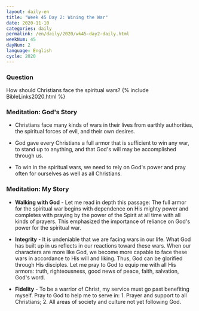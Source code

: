 ```yaml
---
layout: daily-en
title: "Week 45 Day 2: Wining the War"
date: 2020-11-10 
categories: daily
permalink: /en/daily/2020/wk45-day2-daily.html
weekNum: 45
dayNum: 2
language: English
cycle: 2020
---
```

### Question     
How should Christians face the spiritual wars?
{% include BibleLinks2020.html %} 

### Meditation: God's Story   
+ Christians face many kinds of wars in their lives from earthly authorities, the spiritual forces of evil, and their own desires. 

+ God gave every Christians a full armor that is sufficient to win any war, to stand up to anything, and that God's will may be accomplished through us. 

+ To win in the spiritual wars, we need to rely on God's power and pray often for ourselves as well as all Christians. 

### Meditation: My Story   
+ **Walking with God** - Let me read in depth this passage: The full armor for the spiritual war begins with dependence on His mighty power and completes with praying by the power of the Spirit at all time with all kinds of prayers. This emphasized the importance of reliance on God's power for the spiritual war. 

+ **Integrity** - It is undeniable that we are facing wars in our life. What God has built up in us reflects in our reactions toward these wars. When our characters are more like God, we become more capable to face these wars in accordance to His will and liking. Thus, God can be glorified through His disciples. Let me pray to God to equip me with all His armors: truth, righteousness, good news of peace, faith, salvation, God's word. 

+ **Fidelity** - To be a warrior of Christ, my service must go past benefiting myself. Pray to God to help me to serve in: 1. Prayer and support to all Christians; 2. All areas of society and culture not yet following God. 
